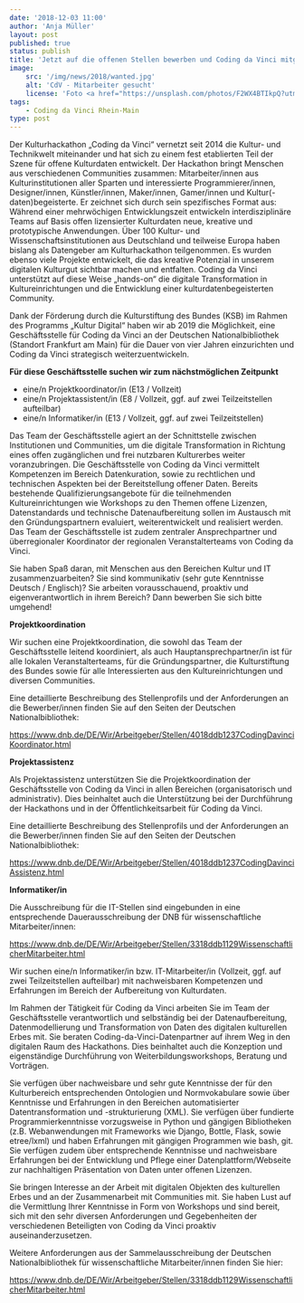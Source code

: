 ```yaml
---
date: '2018-12-03 11:00'
author: 'Anja Müller'
layout: post
published: true
status: publish
title: 'Jetzt auf die offenen Stellen bewerben und Coding da Vinci mitgestalten!'
image:
    src: '/img/news/2018/wanted.jpg'
    alt: 'CdV - Mitarbeiter gesucht'
    license: 'Foto <a href="https://unsplash.com/photos/F2WX4BTIkpQ?utm_source=unsplash&utm_medium=referral&utm_content=creditCopyText" target="_blank">Jason Leung</a> <a href="https://unsplash.com/?utm_source=unsplash&utm_medium=referral&utm_content=creditCopyText" target="_blank">on Unsplash</a>'
tags:
    - Coding da Vinci Rhein-Main
type: post
---
```

<p>
Der Kulturhackathon „Coding da Vinci“ vernetzt seit 2014 die Kultur- und                                                                                                                                                                                                                                                       
Technikwelt miteinander und hat sich zu einem fest etablierten Teil der                                                                                                                                                                                                                                                        
Szene für offene Kulturdaten entwickelt. Der Hackathon bringt Menschen aus                                                                                                                                                                                                                                                     
verschiedenen Communities zusammen: Mitarbeiter/innen aus                                                                                                                                                                                                                                                                      
Kulturinstitutionen aller Sparten und interessierte Programmierer/innen,                                                                                                                                                                                                                                                       
Designer/innen, Künstler/innen, Maker/innen, Gamer/innen und                                                                                                                                                                                                                                                                   
Kultur(-daten)begeisterte. Er zeichnet sich durch sein spezifisches Format                                                                                                                                                                                                                                                     
aus: Während einer mehrwöchigen Entwicklungszeit entwickeln                                                                                                                                                                                                                                                                    
interdisziplinäre Teams auf Basis offen lizensierter Kulturdaten neue,                                                                                                                                                                                                                                                         
kreative und prototypische Anwendungen. Über 100 Kultur- und                                                                                                                                                                                                                                                                   
Wissenschaftsinstitutionen aus Deutschland und teilweise Europa haben                                                                                                                                                                                                                                                          
bislang als Datengeber am Kulturhackathon teilgenommen. Es wurden ebenso                                                                                                                                                                                                                                                       
viele Projekte entwickelt, die das kreative Potenzial in unserem digitalen                                                                                                                                                                                                                                                     
Kulturgut sichtbar machen und entfalten. Coding da Vinci unterstützt auf                                                                                                                                                                                                                                                       
diese Weise „hands-on“ die digitale Transformation in Kultureinrichtungen                                                                                                                                                                                                                                                      
und die Entwicklung einer kulturdatenbegeisterten Community.                                                                                                                                                                                                                                                                   
<p>
</p>
Dank der Förderung durch die Kulturstiftung des Bundes (KSB) im Rahmen des                                                                                                                                                                                                                                                     
Programms „Kultur Digital“ haben wir ab 2019 die Möglichkeit, eine                                                                                                                                                                                                                                                             
Geschäftsstelle für Coding da Vinci an der Deutschen Nationalbibliothek                                                                                                                                                                                                                                                        
(Standort Frankfurt am Main) für die Dauer von vier Jahren einzurichten und                                                                                                                                                                                                                                                    
Coding da Vinci strategisch weiterzuentwickeln.                          
</p>
<p>
<b>Für diese Geschäftsstelle suchen wir zum nächstmöglichen Zeitpunkt</b>                                                                                                                                                                                                                                             
</p>

<p>
<ul>
	<li>eine/n Projektkoordinator/in (E13 / Vollzeit)</li>
	<li>eine/n Projektassistent/in (E8 / Vollzeit, ggf. auf zwei Teilzeitstellen aufteilbar)</li> 
	<li>eine/n Informatiker/in (E13 / Vollzeit, ggf. auf zwei Teilzeitstellen)</li>
</ul>
</p>
<p>
Das Team der Geschäftsstelle agiert an der Schnittstelle zwischen                                                                                                                                                                                                                                                              
Institutionen und Communities, um die digitale Transformation in Richtung                                                                                                                                                                                                                                                      
eines offen zugänglichen und frei nutzbaren Kulturerbes weiter                                                                                                                                                                                                                                                                 
voranzubringen. Die Geschäftsstelle von Coding da Vinci vermittelt                                                                                                                                                                                                                                                             
Kompetenzen im Bereich Datenkuration, sowie zu rechtlichen und technischen                                                                                                                                                                                                                                                     
Aspekten bei der Bereitstellung offener Daten. Bereits bestehende                                                                                                                                                                                                                                                              
Qualifizierungsangebote für die teilnehmenden Kultureinrichtungen wie                                                                                                                                                                                                                                                          
Workshops zu den Themen offene Lizenzen, Datenstandards und technische                                                                                                                                                                                                                                                         
Datenaufbereitung sollen im Austausch mit den Gründungspartnern evaluiert,                                                                                                                                                                                                                                                     
weiterentwickelt und realisiert werden. Das Team der Geschäftsstelle ist                                                                                                                                                                                                                                                       
zudem zentraler Ansprechpartner und überregionaler Koordinator der                                                                                                                                                                                                                                                             
regionalen Veranstalterteams von Coding da Vinci.                                                                                                                                                                                                                                                                              
</p>
<p>
Sie haben Spaß daran, mit Menschen aus den Bereichen Kultur und IT                                                                                                                                                                                                                                                             
zusammenzuarbeiten? Sie sind kommunikativ (sehr gute Kenntnisse Deutsch /                                                                                                                                                                                                                                                      
Englisch)? Sie arbeiten vorausschauend, proaktiv und eigenverantwortlich in                                                                                                                                                                                                                                                    
ihrem Bereich? Dann bewerben Sie sich bitte umgehend!                                                                                                                                                                                                                                                                          
</p>
<b>Projektkoordination</b>
<p>
Wir suchen eine Projektkoordination, die sowohl das Team der                                                                                                                                                                                                                                                                   
Geschäftsstelle leitend koordiniert, als auch Hauptansprechpartner/in ist                                                                                                                                                                                                                                                      
für alle lokalen Veranstalterteams, für die Gründungspartner, die                                                                                                                                                                                                                                                              
Kulturstiftung des Bundes sowie für alle Interessierten aus den                                                                                                                                                                                                                                                                
Kultureinrichtungen und diversen Communities.                                                                                                                                                                                                                                                                                  
</p>
<p>
Eine detaillierte Beschreibung des Stellenprofils und der Anforderungen an                                                                                                                                                                                                                                                     
die Bewerber/innen finden Sie auf den Seiten der Deutschen                                                                                                                                                                                                                                                                     
Nationalbibliothek:                                                                                                                                                                                                                                                                                                            
</p>
<p>
<a href="https://www.dnb.de/DE/Wir/Arbeitgeber/Stellen/4018ddb1237CodingDavinciKoordinator.html">https://www.dnb.de/DE/Wir/Arbeitgeber/Stellen/4018ddb1237CodingDavinciKoordinator.html</a>
</p>
<p>
<b>Projektassistenz</b>
</p>
Als Projektassistenz unterstützen Sie die Projektkoordination der                                                                                                                                                                                                                                                              
Geschäftsstelle von Coding da Vinci in allen Bereichen (organisatorisch und                                                                                                                                                                                                                                                    
administrativ). Dies beinhaltet auch die Unterstützung bei der Durchführung                                                                                                                                                                                                                                                    
der Hackathons und in der Öffentlichkeitsarbeit für Coding da Vinci.                                                                                                                                                                                                                                                           <p>
</p>
Eine detaillierte Beschreibung des Stellenprofils und der Anforderungen an                                                                                                                                                                                                                                                     
die Bewerber/innen finden Sie auf den Seiten der Deutschen                                                                                                                                                                                                                                                                     
Nationalbibliothek:                                                                                                                                                                                                                                                                                                            
<p>
<a href="https://www.dnb.de/DE/Wir/Arbeitgeber/Stellen/4018ddb1237CodingDavinciAssistenz.html">https://www.dnb.de/DE/Wir/Arbeitgeber/Stellen/4018ddb1237CodingDavinciAssistenz.html</a>
</p>
<p>
<b>Informatiker/in</b>
</p>
<p>
Die Ausschreibung für die IT-Stellen sind eingebunden in eine                                                                                                                                                                                                                                                                  
entsprechende Dauerausschreibung der DNB für wissenschaftliche                                                                                                                                                                                                                                                                 
Mitarbeiter/innen:                                                                                                                                                                                                                                                                                                             
</p>
<p>
<a href="https://www.dnb.de/DE/Wir/Arbeitgeber/Stellen/3318ddb1129WissenschaftlicherMitarbeiter.html">https://www.dnb.de/DE/Wir/Arbeitgeber/Stellen/3318ddb1129WissenschaftlicherMitarbeiter.html</a>
</p>
<p>
Wir suchen eine/n Informatiker/in bzw. IT-Mitarbeiter/in (Vollzeit, ggf.                                                                                                                                                                                                                                                       
auf zwei Teilzeitstellen aufteilbar) mit nachweisbaren Kompetenzen und                                                                                                                                                                                                                                                         
Erfahrungen im Bereich der Aufbereitung von Kulturdaten.                                                                                                                                                                                                                                                                       
</p>
<p>
Im Rahmen der Tätigkeit für Coding da Vinci arbeiten Sie im Team der                                                                                                                                                                                                                                                           
Geschäftsstelle verantwortlich und selbständig bei der Datenaufbereitung,                                                                                                                                                                                                                                                      
Datenmodellierung und Transformation von Daten des digitalen kulturellen                                                                                                                                                                                                                                                       
Erbes mit. Sie beraten Coding-da-Vinci-Datenpartner auf ihrem Weg in den                                                                                                                                                                                                                                                       
digitalen Raum des Hackathons. Dies beinhaltet auch die Konzeption und                                                                                                                                                                                                                                                         
eigenständige Durchführung von Weiterbildungsworkshops, Beratung und                                                                                                                                                                                                                                                           
Vorträgen.                                                                                                                                                                                                                                                                                                                     
</p>
<p>
Sie verfügen über nachweisbare und sehr gute Kenntnisse der für den                                                                                                                                                                                                                                                            
Kulturbereich entsprechenden Ontologien und Normvokabulare sowie über                                                                                                                                                                                                                                                          
Kenntnisse und Erfahrungen in den Bereichen automatisierter                                                                                                                                                                                                                                                                    
Datentransformation und -strukturierung (XML). Sie verfügen über fundierte                                                                                                                                                                                                                                                     
Programmierkenntnisse vorzugsweise in Python und gängigen Bibliotheken                                                                                                                                                                                                                                                         
(z.B. Webanwendungen mit Frameworks wie Django, Bottle, Flask, sowie                                                                                                                                                                                                                                                           
etree/lxml) und haben Erfahrungen mit gängigen Programmen wie bash, git.                                                                                                                                                                                                                                                       
Sie verfügen zudem über entsprechende Kenntnisse und nachweisbare                                                                                                                                                                                                                                                              
Erfahrungen  bei der Entwicklung und Pflege einer Datenplattform/Webseite                                                                                                                                                                                                                                                      
zur nachhaltigen Präsentation von Daten unter offenen Lizenzen.
</p>
<p>
Sie bringen Interesse an der Arbeit mit digitalen Objekten des kulturellen                                                                                                                                                                                                                                                     
Erbes und an der Zusammenarbeit mit Communities mit. Sie haben Lust auf die                                                                                                                                                                                                                                                    
Vermittlung Ihrer Kenntnisse in Form von Workshops und sind bereit, sich                                                                                                                                                                                                                                                       
mit den sehr diversen Anforderungen und Gegebenheiten der verschiedenen                                                                                                                                                                                                                                                        
Beteiligten von Coding da Vinci proaktiv auseinanderzusetzen.
</p>
<p>
Weitere Anforderungen aus der Sammelausschreibung der Deutschen                                                                                                                                                                                                                                                                
Nationalbibliothek für wissenschaftliche Mitarbeiter/innen finden Sie hier:                                                                                                                                                                                                                                                    
</p>
<p>
<a href="https://www.dnb.de/DE/Wir/Arbeitgeber/Stellen/3318ddb1129WissenschaftlicherMitarbeiter.html">https://www.dnb.de/DE/Wir/Arbeitgeber/Stellen/3318ddb1129WissenschaftlicherMitarbeiter.html</a>
</p>
